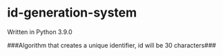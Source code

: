 # id-generation-system
Written in Python 3.9.0

###Algorithm that creates a unique identifier, id will be 30 characters###
